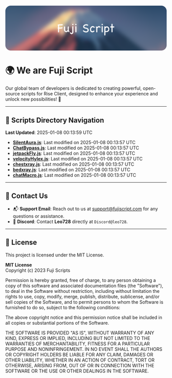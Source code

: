 ![Banner](.github/b.webp)

# 🌍 **We are Fuji Script**

Our global team of developers is dedicated to creating powerful, open-source scripts for Rise Client, designed to enhance your experience and unlock new possibilities! 🌟

---
<!-- SCRIPTS_NAVIGATION_START -->
## 📂 **Scripts Directory Navigation**

**Last Updated**: 2025-01-08 00:13:59 UTC

- **[SilentAura.js](scripts/SilentAura.js)**: Last modified on 2025-01-08 00:13:57 UTC
- **[ChatBypass.js](scripts/ChatBypass.js)**: Last modified on 2025-01-08 00:13:57 UTC
- **[jetpackFly.js](scripts/jetpackFly.js)**: Last modified on 2025-01-08 00:13:57 UTC
- **[velocityHylex.js](scripts/velocityHylex.js)**: Last modified on 2025-01-08 00:13:57 UTC
- **[chestxray.js](scripts/chestxray.js)**: Last modified on 2025-01-08 00:13:57 UTC
- **[bedxray.js](scripts/bedxray.js)**: Last modified on 2025-01-08 00:13:57 UTC
- **[chatMacro.js](scripts/chatMacro.js)**: Last modified on 2025-01-08 00:13:57 UTC

<!-- SCRIPTS_NAVIGATION_END -->

---

## 💬 **Contact Us**  
- 📬 **Support Email**: Reach out to us at [support@fujiscript.com](mailto:support@fujiscript.com) for any questions or assistance.  
- 💬 **Discord**: Contact **Leo728** directly at `Discord@leo728`.

---

## 📜 **License**

This project is licensed under the MIT License.  

**MIT License**  
Copyright (c) 2023 Fuji Scripts  

Permission is hereby granted, free of charge, to any person obtaining a copy of this software and associated documentation files (the "Software"), to deal in the Software without restriction, including without limitation the rights to use, copy, modify, merge, publish, distribute, sublicense, and/or sell copies of the Software, and to permit persons to whom the Software is furnished to do so, subject to the following conditions:  

The above copyright notice and this permission notice shall be included in all copies or substantial portions of the Software.  

THE SOFTWARE IS PROVIDED "AS IS", WITHOUT WARRANTY OF ANY KIND, EXPRESS OR IMPLIED, INCLUDING BUT NOT LIMITED TO THE WARRANTIES OF MERCHANTABILITY, FITNESS FOR A PARTICULAR PURPOSE AND NONINFRINGEMENT. IN NO EVENT SHALL THE AUTHORS OR COPYRIGHT HOLDERS BE LIABLE FOR ANY CLAIM, DAMAGES OR OTHER LIABILITY, WHETHER IN AN ACTION OF CONTRACT, TORT OR OTHERWISE, ARISING FROM, OUT OF OR IN CONNECTION WITH THE SOFTWARE OR THE USE OR OTHER DEALINGS IN THE SOFTWARE.  

